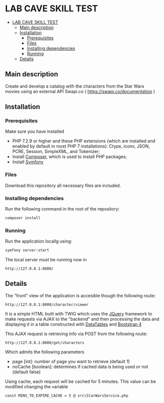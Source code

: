 LAB CAVE SKILL TEST
=======================

- [LAB CAVE SKILL TEST](#lab-cave-skill-test)
  - [Main description](#main-description)
  - [Installation](#installation)
    - [Prerequisites](#prerequisites)
    - [Files](#files)
    - [Installing dependencies](#installing-dependencies)
    - [Running](#running)
  - [Details](#details)

## Main description
Create and develop a catalog with the characters from the Star Wars movies using an external API Swapi.co ( https://swapi.co/documentation )

## Installation

### Prerequisites
Make sure you have installed

- PHP 7.2.9 or higher and these PHP extensions (which are installed and enabled by default in most PHP 7 installations): Ctype, iconv, JSON, PCRE, Session, SimpleXML, and Tokenizer;
- Install [Composer](http://getcomposer.org), which is used to install PHP packages;
- Install [Symfony](https://symfony.com/download)

### Files
Download this repository all necessary files are included.

### Installing dependencies
Run the following command in the root of the repository:
```bash
composer install
```

### Running
Run the application locallg using:
```bash
symfony server:start
```
The local server must be running now in 
```
http://127.0.0.1:8000/
```

## Details

The "front" view of the application is accesible though the following route:

```
http://127.0.0.1:8000/character/viewer
```

It is a simple HTML built with TWIG which uses the [JQuery](https://jquery.com/) framework to make requests via AJAX 
to the "backend" and then processing the data and displaying it in a table constructed with [DataTables](https://datatables.net/) and [Bootstrap 4](https://getbootstrap.com/)

This AJAX request is retrieving info via POST from the following route:
```
http://127.0.0.1:8000/get/characters
```
Which admits the following parameters
- page [int]: number of page you want to retrieve (default 1)
- noCache [boolean]: determines if cached data is being used or not (default false)

Using cache, each request will be cached for 5 minutes.
This value can be modified changing the variable
```
const MINS_TO_EXPIRE_CACHE = 5 @ src\StarWarsService.php
```
